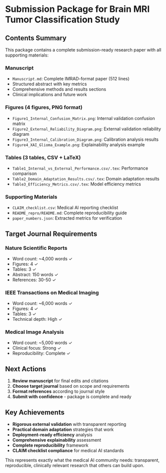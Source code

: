 # Submission Package for Brain MRI Tumor Classification Study

## Contents Summary

This package contains a complete submission-ready research paper with all supporting materials:

### Manuscript
- `Manuscript.md`: Complete IMRAD-format paper (512 lines)
- Structured abstract with key metrics
- Comprehensive methods and results sections
- Clinical implications and future work

### Figures (4 figures, PNG format)
- `Figure1_Internal_Confusion_Matrix.png`: Internal validation confusion matrix
- `Figure2_External_Reliability_Diagram.png`: External validation reliability diagram
- `Figure3_Internal_Calibration_Diagram.png`: Calibration analysis results
- `Figure4_XAI_Glioma_Example.png`: Explainability analysis example

### Tables (3 tables, CSV + LaTeX)
- `Table1_Internal_vs_External_Performance.csv/.tex`: Performance comparison
- `Table2_Domain_Adaptation_Results.csv/.tex`: Domain adaptation results
- `Table3_Efficiency_Metrics.csv/.tex`: Model efficiency metrics

### Supporting Materials
- `CLAIM_checklist.csv`: Medical AI reporting checklist
- `README_repro/README.md`: Complete reproducibility guide
- `paper_numbers.json`: Extracted metrics for verification

## Target Journal Requirements

### Nature Scientific Reports
- Word count: ~4,000 words ✓
- Figures: 4 ✓
- Tables: 3 ✓
- Abstract: 150 words ✓
- References: 30-50 ✓

### IEEE Transactions on Medical Imaging
- Word count: ~6,000 words ✓
- Figures: 4 ✓
- Tables: 3 ✓
- Technical depth: High ✓

### Medical Image Analysis
- Word count: ~5,000 words ✓
- Clinical focus: Strong ✓
- Reproducibility: Complete ✓

## Next Actions

1. **Review manuscript** for final edits and citations
2. **Choose target journal** based on scope and requirements
3. **Format references** according to journal style
4. **Submit with confidence** - package is complete and ready

## Key Achievements

- **Rigorous external validation** with transparent reporting
- **Practical domain adaptation** strategies that work
- **Deployment-ready efficiency** analysis
- **Comprehensive explainability** assessment
- **Complete reproducibility** framework
- **CLAIM checklist compliance** for medical AI standards

This represents exactly what the medical AI community needs: transparent, reproducible, clinically relevant research that others can build upon.



